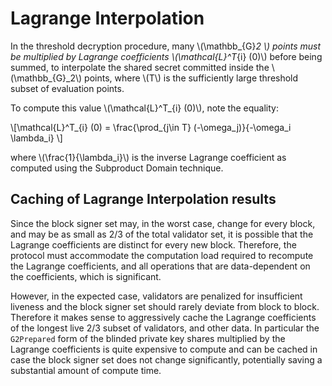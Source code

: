 # Lagrange Interpolation

In the threshold decryption procedure, many \\(\mathbb_{G}_2 \\) points must be multiplied by Lagrange coefficients \\(\mathcal{L}^T_{i} (0)\\) before being summed, to interpolate the shared secret committed inside the \\(\mathbb_{G}_2\\) points, where \\(T\\) is the sufficiently large threshold subset of evaluation points.

To compute this value \\(\mathcal{L}^T_{i} (0)\\), note the equality:

\\[\mathcal{L}^T_{i} (0) = \frac{\prod_{j\in T} (-\omega_j)}{-\omega_i \lambda_i} \\]

where \\(\frac{1}{\lambda_i}\\) is the inverse Lagrange coefficient as computed using the Subproduct Domain technique.

## Caching of Lagrange Interpolation results

Since the block signer set may, in the worst case, change for every block, and may be as small as 2/3 of the total validator set, it is possible that the Lagrange coefficients are distinct for every new block. Therefore, the protocol must accommodate the computation load required to recompute the Lagrange coefficients, and all operations that are data-dependent on the coefficients, which is significant. 

However, in the expected case, validators are penalized for insufficient liveness and the block signer set should rarely deviate from block to block. Therefore it makes sense to aggressively cache the Lagrange coefficients of the longest live 2/3 subset of validators, and other data. In particular the `G2Prepared` form of the blinded private key shares multiplied by the Lagrange coefficients is quite expensive to compute and can be cached in case the block signer set does not change significantly, potentially saving a substantial amount of compute time.